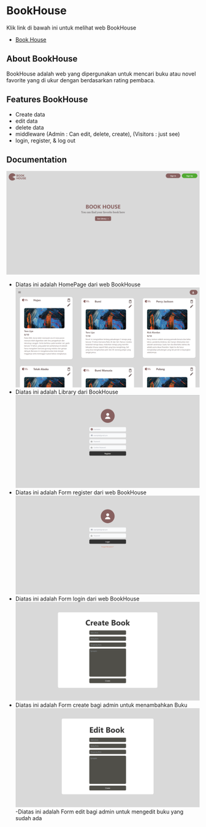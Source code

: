 
# BookHouse
Klik link di bawah ini untuk melihat web BookHouse

- [Book House](https://housebook.wazwazz.my.id/)




## About BookHouse
BookHouse adalah web yang dipergunakan untuk mencari buku atau novel favorite yang di ukur dengan berdasarkan rating pembaca.


## Features BookHouse

- Create data
- edit data
- delete data
- middleware (Admin : Can edit, delete, create), (Visitors : just see)
- login, register, & log out


## Documentation
![BookHouse Home](../shared-host-project/images/Screenshot%202023-04-05%20134109.png)
- Diatas ini adalah HomePage dari web BookHouse
![Library BookHouse](../shared-host-project/images/DatabaseBookHouse.png)
- Diatas ini adalah Library dari BookHouse
![Register](../shared-host-project/images/RegisterBookHouse.png)
- Diatas ini adalah Form register dari web BookHouse
![Login](../shared-host-project/images/LoginBookHouse.png)
- Diatas ini adalah Form login dari web BookHouse
![Create](../shared-host-project/images/CreateBookHouse.png)
- Diatas ini adalah Form create bagi admin untuk menambahkan Buku
![Edit](../shared-host-project/images/EditBookHouse.png)
-Diatas ini adalah Form edit bagi admin untuk mengedit buku yang sudah ada


